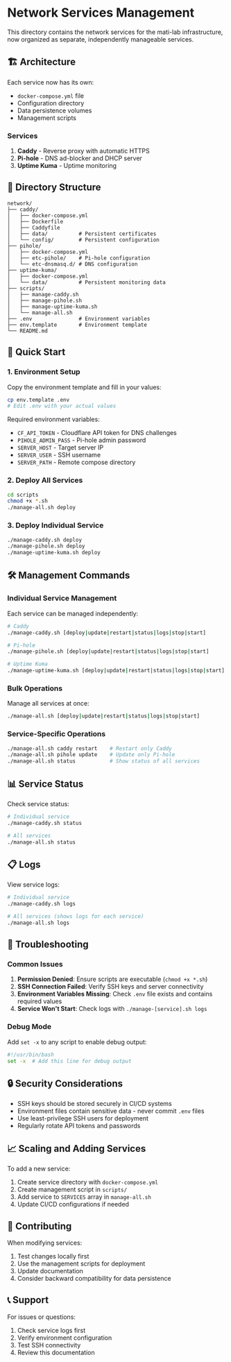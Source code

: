 # Network Services Management

This directory contains the network services for the mati-lab infrastructure, now organized as separate, independently manageable services.

## 🏗️ Architecture

Each service now has its own:

-   `docker-compose.yml` file
-   Configuration directory
-   Data persistence volumes
-   Management scripts

### Services

1. **Caddy** - Reverse proxy with automatic HTTPS
2. **Pi-hole** - DNS ad-blocker and DHCP server
3. **Uptime Kuma** - Uptime monitoring

## 📁 Directory Structure

```
network/
├── caddy/
│   ├── docker-compose.yml
│   ├── Dockerfile
│   ├── Caddyfile
│   ├── data/          # Persistent certificates
│   └── config/        # Persistent configuration
├── pihole/
│   ├── docker-compose.yml
│   ├── etc-pihole/    # Pi-hole configuration
│   └── etc-dnsmasq.d/ # DNS configuration
├── uptime-kuma/
│   ├── docker-compose.yml
│   └── data/          # Persistent monitoring data
├── scripts/
│   ├── manage-caddy.sh
│   ├── manage-pihole.sh
│   ├── manage-uptime-kuma.sh
│   └── manage-all.sh
├── .env               # Environment variables
├── env.template       # Environment template
└── README.md
```

## 🚀 Quick Start

### 1. Environment Setup

Copy the environment template and fill in your values:

```bash
cp env.template .env
# Edit .env with your actual values
```

Required environment variables:

-   `CF_API_TOKEN` - Cloudflare API token for DNS challenges
-   `PIHOLE_ADMIN_PASS` - Pi-hole admin password
-   `SERVER_HOST` - Target server IP
-   `SERVER_USER` - SSH username
-   `SERVER_PATH` - Remote compose directory

### 2. Deploy All Services

```bash
cd scripts
chmod +x *.sh
./manage-all.sh deploy
```

### 3. Deploy Individual Service

```bash
./manage-caddy.sh deploy
./manage-pihole.sh deploy
./manage-uptime-kuma.sh deploy
```

## 🛠️ Management Commands

### Individual Service Management

Each service can be managed independently:

```bash
# Caddy
./manage-caddy.sh [deploy|update|restart|status|logs|stop|start]

# Pi-hole
./manage-pihole.sh [deploy|update|restart|status|logs|stop|start]

# Uptime Kuma
./manage-uptime-kuma.sh [deploy|update|restart|status|logs|stop|start]
```

### Bulk Operations

Manage all services at once:

```bash
./manage-all.sh [deploy|update|restart|status|logs|stop|start]
```

### Service-Specific Operations

```bash
./manage-all.sh caddy restart    # Restart only Caddy
./manage-all.sh pihole update    # Update only Pi-hole
./manage-all.sh status           # Show status of all services
```

## 📊 Service Status

Check service status:

```bash
# Individual service
./manage-caddy.sh status

# All services
./manage-all.sh status
```

## 📋 Logs

View service logs:

```bash
# Individual service
./manage-caddy.sh logs

# All services (shows logs for each service)
./manage-all.sh logs
```

## 🔧 Troubleshooting

### Common Issues

1. **Permission Denied**: Ensure scripts are executable (`chmod +x *.sh`)
2. **SSH Connection Failed**: Verify SSH keys and server connectivity
3. **Environment Variables Missing**: Check `.env` file exists and contains required values
4. **Service Won't Start**: Check logs with `./manage-[service].sh logs`

### Debug Mode

Add `set -x` to any script to enable debug output:

```bash
#!/usr/bin/bash
set -x  # Add this line for debug output
```

## 🔒 Security Considerations

-   SSH keys should be stored securely in CI/CD systems
-   Environment files contain sensitive data - never commit `.env` files
-   Use least-privilege SSH users for deployment
-   Regularly rotate API tokens and passwords

## 📈 Scaling and Adding Services

To add a new service:

1. Create service directory with `docker-compose.yml`
2. Create management script in `scripts/`
3. Add service to `SERVICES` array in `manage-all.sh`
4. Update CI/CD configurations if needed

## 🤝 Contributing

When modifying services:

1. Test changes locally first
2. Use the management scripts for deployment
3. Update documentation
4. Consider backward compatibility for data persistence

## 📞 Support

For issues or questions:

1. Check service logs first
2. Verify environment configuration
3. Test SSH connectivity
4. Review this documentation
